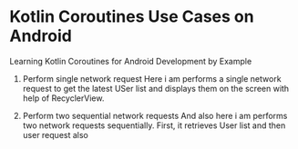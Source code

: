 # Kotlin Coroutines Use Cases on Android
Learning Kotlin Coroutines for Android Development by Example
1. Perform single network request
Here i am performs a single network request to get the latest USer list and displays them on the screen with help of RecyclerView.

2. Perform two sequential network requests
And also here i am performs two network requests sequentially. First, it retrieves User list and then user request also

